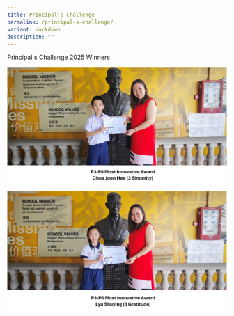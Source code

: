 ```yaml
---
title: Principal's Challenge
permalink: /principal-s-challenge/
variant: markdown
description: ""
---
```

Principal's Challenge 2025 Winners

![](/images/Students%20Voice/voice01.jpg)

![](/images/Students%20Voice/voice02.jpg)